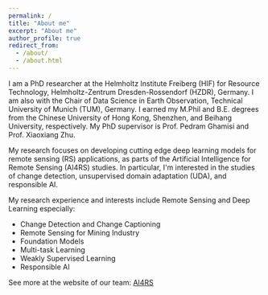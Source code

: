 ```yaml
---
permalink: /
title: "About me"
excerpt: "About me"
author_profile: true
redirect_from: 
  - /about/
  - /about.html
---
```


I am a PhD researcher at the Helmholtz Institute Freiberg (HIF) for Resource Technology, Helmholtz-Zentrum Dresden-Rossendorf (HZDR), Germany. I am also with the Chair of Data Science in Earth Observation, Technical University of Munich (TUM), Germany. I earned my M.Phil and B.E. degrees from the Chinese University of Hong Kong, Shenzhen, and Beihang University, respectively. My PhD supervisor is Prof. Pedram Ghamisi and Prof. Xiaoxiang Zhu.  

My research focuses on developing cutting edge deep learning models for remote sensing (RS) applications, as parts of the Artificial Intelligence for Remote Sensing (AI4RS) studies. In particular, I'm interested in the studies of change detection, unsupervised domain adaptation (UDA), and responsible AI.  


My research experience and interests include Remote Sensing and Deep Learning especially:
* Change Detection and Change Captioning
* Remote Sensing for Mining Industry
* Foundation Models
* Multi-task Learning
* Weakly Supervised Learning
* Responsible AI

See more at the website of our team: [AI4RS](https://www.ai4rs.com/)